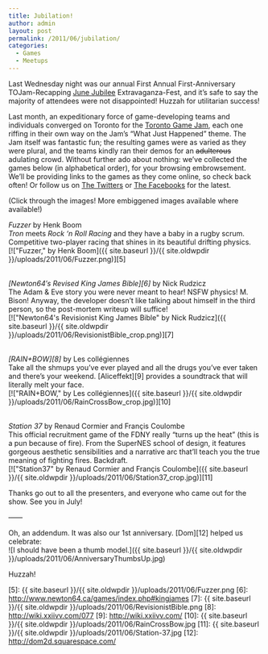 ```yaml
---
title: Jubilation!
author: admin
layout: post
permalink: /2011/06/jubilation/
categories:
  - Games
  - Meetups
---
```

Last Wednesday night was our annual First Annual First-Anniversary TOJam-Recapping [June Jubilee][1] Extravaganza-Fest, and it&#8217;s safe to say the majority of attendees were not disappointed! Huzzah for utilitarian success!

Last month, an expeditionary force of game-developing teams and individuals converged on Toronto for the [Toronto Game Jam][2], each one riffing in their own way on the Jam&#8217;s &#8220;What Just Happened&#8221; theme. The Jam itself was fantastic fun; the resulting games were as varied as they were plural, and the teams kindly ran their demos for an <s>adulterous</s> adulating crowd. Without further ado about nothing: we&#8217;ve collected the games below (in alphabetical order), for your browsing embrowsement. We&#8217;ll be providing links to the games as they come online, so check back often! Or follow us on [The Twitters][3] or [The Facebooks][4] for the latest.

(Click through the images! More embiggened images available where available!)

*Fuzzer* by Henk Boom  
*Tron* meets *Rock &#8216;n Roll Racing* and they have a baby in a rugby scrum. Competitive two-player racing that shines in its beautiful drifting physics.  
[![&quot;Fuzzer,&quot; by Henk Boom]({{ site.baseurl }}/{{ site.oldwpdir }}/uploads/2011/06/Fuzzer.png)][5]

&nbsp;  
*[Newton64&#8242;s Revised King James Bible][6]* by Nick Rudzicz  
The Adam &#038; Eve story you were never meant to hear! NSFW physics! M. Bison! Anyway, the developer doesn&#8217;t like talking about himself in the third person, so the post-mortem writeup will suffice!  
[![&quot;Newton64&#039;s Revisionist King James Bible&quot; by Nick Rudzicz]({{ site.baseurl }}/{{ site.oldwpdir }}/uploads/2011/06/RevisionistBible_crop.png)][7]

&nbsp;  
*[RAIN+BOW][8]* by Les coll&eacute;giennes  
Take all the shmups you&#8217;ve ever played and all the drugs you&#8217;ve ever taken and there&#8217;s your weekend. [Aliceffekt][9] provides a soundtrack that will literally melt your face.  
[![&quot;RAIN+BOW,&quot; by Les coll&eacute;giennes]({{ site.baseurl }}/{{ site.oldwpdir }}/uploads/2011/06/RainCrossBow_crop.jpg)][10]

&nbsp;  
*Station 37* by Renaud Cormier and Fran&ccedil;is Coulombe  
This official recruitment game of the FDNY really &#8220;turns up the heat&#8221; (this is a pun because of fire). From the SuperNES school of design, it features gorgeous aesthetic sensibilities and a narrative arc that&#8217;ll teach you the true meaning of fighting fires. Backdraft.  
[![&quot;Station37&quot; by Renaud Cormier and Fran&ccedil;is Coulombe]({{ site.baseurl }}/{{ site.oldwpdir }}/uploads/2011/06/Station37_crop.jpg)][11]

Thanks go out to all the presenters, and everyone who came out for the show. See you in July!

&#8212;&#8212;

Oh, an addendum. It was also our 1st anniversary. [Dom][12] helped us celebrate:  
![I should have been a thumb model.]({{ site.baseurl }}/{{ site.oldwpdir }}/uploads/2011/06/AnniversaryThumbsUp.jpg)

Huzzah!

 [1]: http://www.montrealindies.com/?p=183
 [2]: http://tojam.ca/home/default.asp
 [3]: https://twitter.com/societeludique
 [4]: https://www.facebook.com/home.php?sk=group_135987799795381
 [5]: {{ site.baseurl }}/{{ site.oldwpdir }}/uploads/2011/06/Fuzzer.png
 [6]: http://www.newton64.ca/games/index.php#kingjames
 [7]: {{ site.baseurl }}/{{ site.oldwpdir }}/uploads/2011/06/RevisionistBible.png
 [8]: http://wiki.xxiivv.com/077
 [9]: http://wiki.xxiivv.com/
 [10]: {{ site.baseurl }}/{{ site.oldwpdir }}/uploads/2011/06/RainCrossBow.jpg
 [11]: {{ site.baseurl }}/{{ site.oldwpdir }}/uploads/2011/06/Station-37.jpg
 [12]: http://dom2d.squarespace.com/